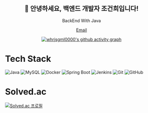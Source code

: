 <h2 align="center">👋 안녕하세요, 백엔드 개발자 조건희입니다!</h2>
<p align="center">BackEnd With Java</p>
<p align="center">
<!--   <a href="https://your-blog.com">Blog</a> |  -->
  <a href="mailto:ggho4515@kyonggi.ac.kr">Email</a>
</p>

<!-- Activity Graph -->
<p align="center">
  <a href="https://github.com/ashutosh00710/github-readme-activity-graph">
    <img src="https://github-readme-activity-graph.vercel.app/graph?username=whrjsgml0000&bg_color=0d0e12&color=1c81ce&line=0f1129&point=079ae4&area=true&hide_border=true" alt="whrjsgml0000's github activity graph">
  </a>
</p>

# Tech Stack
<p align="left">
  <img src="https://img.shields.io/badge/Java-007396?style=flat&logo=java&logoColor=white" alt="Java">
  <img src="https://img.shields.io/badge/MySQL-4479A1?style=flat&logo=mysql&logoColor=white" alt="MySQL">
  <img src="https://img.shields.io/badge/Docker-2496ED?style=flat&logo=docker&logoColor=white" alt="Docker">
  <img src="https://img.shields.io/badge/Spring_Boot-6DB33F?style=flat&logo=spring-boot&logoColor=white" alt="Spring Boot">
  <img src="https://img.shields.io/badge/Jenkins-D24939?style=flat&logo=jenkins&logoColor=white" alt="Jenkins">
  <img src="https://img.shields.io/badge/Git-F05032?style=flat&logo=git&logoColor=white" alt="Git">
  <img src="https://img.shields.io/badge/GitHub-181717?style=flat&logo=github&logoColor=white" alt="GitHub">
</p>

# Solved.ac
<!-- Solved.ac Tier Badge -->
<p align="left">
  <a href="https://solved.ac/kh4515">
    <img src="http://mazassumnida.wtf/api/v2/generate_badge?boj=kh4515" alt="Solved.ac 프로필">
  </a>
</p>
